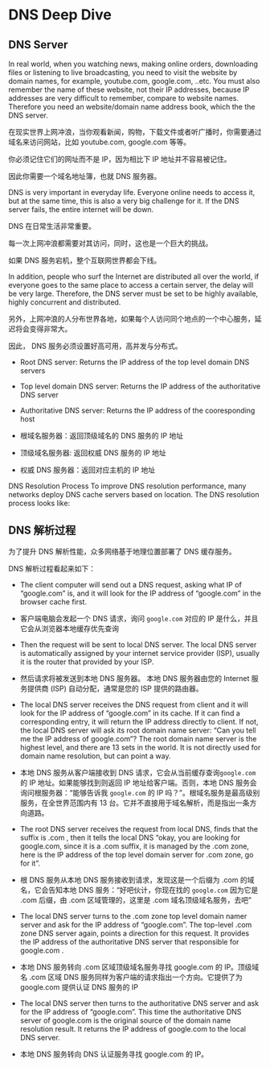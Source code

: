 # DNS Deep Dive


## DNS Server

In real world, when you watching news, making online orders, downloading files or listening to live broadcasting, you need to visit the website by domain names, for example, youtube.com, google.com, ..etc. You must also remember the name of these website, not their IP addresses, because IP addresses are very difficult to remember, compare to website names. Therefore you need an website/domain name address book, which the the DNS server.


在现实世界上网冲浪，当你观看新闻，购物，下载文件或者听广播时，你需要通过域名来访问网站，比如 youtube.com, google.com 等等。

你必须记住它们的网址而不是 IP，因为相比下 IP 地址并不容易被记住。

因此你需要一个域名地址簿，也就 DNS 服务器。



DNS is very important in everyday life. Everyone online needs to access it, but at the same time, this is also a very big challenge for it. If the DNS server fails, the entire internet will be down.



DNS 在日常生活非常重要。

每一次上网冲浪都需要对其访问，同时，这也是一个巨大的挑战。

如果 DNS 服务宕机，整个互联网世界都会下线。

In addition, people who surf the Internet are distributed all over the world, if everyone goes to the same place to access a certain server, the delay will be very large. Therefore, the DNS server must be set to be highly available, highly concurrent and distributed.

另外，上网冲浪的人分布世界各地，如果每个人访问同个地点的一个中心服务，延迟将会变得非常大。

因此， DNS 服务必须设置好高可用，高并发与分布式。



- Root DNS server: Returns the IP address of the top level domain DNS servers
- Top level domain DNS server: Returns the IP address of the authoritative DNS server
- Authoritative DNS server: Returns the IP address of the cooresponding host

- 根域名服务器：返回顶级域名的 DNS 服务的 IP 地址
- 顶级域名服务器: 返回权威 DNS 服务的 IP 地址
- 权威 DNS 服务器：返回对应主机的 IP 地址


DNS Resolution Process
To improve DNS resolution performance, many networks deploy DNS cache servers based on location. The DNS resolution process looks like:


## DNS 解析过程 

为了提升 DNS 解析性能，众多网络基于地理位置部署了 DNS 缓存服务。

DNS 解析过程看起来如下：

- The client computer will send out a DNS request, asking what IP of “google.com” is, and it will look for the IP address of “google.com” in the browser cache first.
- 客户端电脑会发起一个 DNS 请求，询问 `google.com` 对应的 IP 是什么，并且它会从浏览器本地缓存优先查询


- Then the request will be sent to local DNS server. The local DNS server is automatically assigned by your internet service provider (ISP), usually it is the router that provided by your ISP.
- 然后请求将被发送到本地 DNS 服务器。 本地 DNS 服务器由您的 Internet 服务提供商 (ISP) 自动分配，通常是您的 ISP 提供的路由器。


- The local DNS server receives the DNS request from client and it will look for the IP address of “google.com” in its cache. If it can find a corresponding entry, it will return the IP address directly to client. If not, the local DNS server will ask its root domain name server: “Can you tell me the IP address of google.com”? The root domain name server is the highest level, and there are 13 sets in the world. It is not directly used for domain name resolution, but can point a way.
- 本地 DNS 服务从客户端接收到 DNS 请求，它会从当前缓存查询`google.com` 的 IP 地址。如果能够找到则返回 IP 地址给客户端。否则，本地 DNS 服务会询问根服务器：“能够告诉我 `google.com` 的 IP 吗？”。根域名服务是最高级别服务，在全世界范围内有 13 台。它并不直接用于域名解析，而是指出一条方向道路。

- The root DNS server receives the request from local DNS, finds that the suffix is .com , then it tells the local DNS “okay, you are looking for google.com, since it is a .com suffix, it is managed by the .com zone, here is the IP address of the top level domain server for .com zone, go for it”.
- 根 DNS 服务从本地 DNS 服务接收到请求，发现这是一个后缀为 .com 的域名，它会告知本地 DNS 服务：“好吧伙计，你现在找的 `google.com` 因为它是 .com 后缀，由 .com 区域管理的，这里是 .com 域名顶级域名服务，去吧”

- The local DNS server turns to the .com zone top level domain namer server and ask for the IP address of “google.com”. The top-level .com zone DNS server again, points a direction for this request. It provides the IP address of the authoritative DNS server that responsible for google.com .
- 本地 DNS 服务转向 .com 区域顶级域名服务寻找 google.com 的 IP。顶级域名 .com 区域 DNS 服务同样为客户端的请求指出一个方向。它提供了为 google.com 提供认证 DNS 服务的 IP

- The local DNS server then turns to the authoritative DNS server and ask for the IP address of “google.com”. This time the authoritative DNS server of google.com is the original source of the domain name resolution result. It returns the IP address of google.com to the local DNS server.
- 本地 DNS 服务转向 DNS 认证服务寻找 google.com 的 IP。
